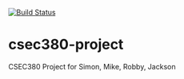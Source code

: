 [![Build Status](https://travis-ci.org/oneNutW0nder/csec380-project.svg?branch=master)](https://travis-ci.org/oneNutW0nder/csec380-project)

# csec380-project
CSEC380 Project for Simon, Mike, Robby, Jackson
